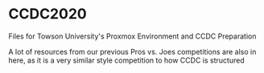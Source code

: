 # CCDC2020
Files for Towson University's Proxmox Environment and CCDC Preparation

A lot of resources from our previous Pros vs. Joes competitions are also in here, as it is a very similar style competition to how CCDC is structured
 
